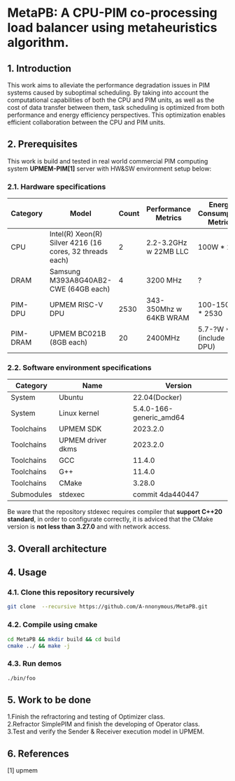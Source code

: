 # MetaPB: A CPU-PIM co-processing load balancer using metaheuristics algorithm.

## 1. Introduction  
  This work aims to alleviate the performance degradation issues in PIM systems caused by suboptimal scheduling. By taking into account the computational capabilities of both the CPU and PIM units, as well as the cost of data transfer between them, task scheduling is optimized from both performance and energy efficiency perspectives. This optimization enables efficient collaboration between the CPU and PIM units.
## 2. Prerequisites
This work is build and tested in real world commercial PIM computing system **UPMEM-PIM[1]** server with HW&SW environment setup below:  
### 2.1. Hardware specifications
|Category|Model|Count|Performance Metrics|Energy Consumption Metrics|
|-------|-----|-----|-------------------|--------------------------|
|CPU|Intel(R) Xeon(R) Silver 4216 (16 cores, 32 threads each)|2|2.2-3.2GHz w 22MB LLC|100W * 2|
|DRAM|Samsung M393A8G40AB2-CWE (64GB each)|4|3200 MHz|?|
|PIM-DPU|UPMEM RISC-V DPU|2530|343-350Mhz w 64KB WRAM|100-150mW * 2530|
|PIM-DRAM|UPMEM BC021B (8GB each)|20|2400MHz|5.7-?W * 40 (include DPU)|
### 2.2. Software environment specifications
|Category|Name|Version|
|--------|----|-------|
|System|Ubuntu|22.04(Docker)|
|System|Linux kernel|5.4.0-166-generic_amd64|
|Toolchains|UPMEM SDK|2023.2.0|
|Toolchains|UPMEM driver dkms|2023.2.0|
|Toolchains|GCC|11.4.0|
|Toolchains|G++|11.4.0|
|Toolchains|CMake|3.28.0|
|Submodules|stdexec|commit 4da440447|  

Be ware that the repository stdexec requires compiler that **support C++20 standard**, in order to configurate correctly, it is adviced that the CMake version is **not less than 3.27.0** and with network access.
## 3. Overall architecture

## 4. Usage  

### 4.1. Clone this repository recursively
  ```bash
  git clone  --recursive https://github.com/A-nnonymous/MetaPB.git
  ```
### 4.2. Compile using cmake
  ```bash
  cd MetaPB && mkdir build && cd build
  cmake ../ && make -j
```

### 4.3. Run demos

  ```bash
  ./bin/foo
  ```
## 5. Work to be done
  1.Finish the refractoring and testing of Optimizer class.  
  2.Refractor SimplePIM and finish the developing of Operator class.  
  3.Test and verify the Sender & Receiver execution model in UPMEM.  

  
## 6. References
[1] upmem